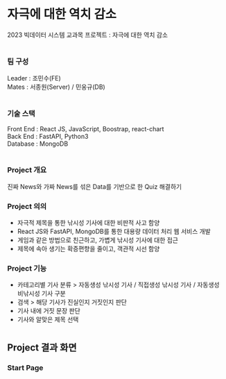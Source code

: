 # 자극에 대한 역치 감소
2023 빅데이터 시스템 교과목 프로젝트 : 자극에 대한 역치 감소

#

### 팀 구성
Leader : 조민수(FE) <br/>
Mates : 서종원(Server) / 민웅규(DB)

#

### 기술 스택
Front End : React JS, JavaScript, Boostrap, react-chart <br/>
Back End : FastAPI, Python3 <br/>
Database : MongoDB <br/>

# 

### Project 개요
진짜 News와 가짜 News를 섞은 Data를 기반으로 한 Quiz 해결하기

### Project 의의
- 자극적 제목을 통한 낚시성 기사에 대한 비판적 사고 함양
- React JS와 FastAPI, MongoDB를 통한 대용량 데이터 처리 웹 서비스 개발
- 게임과 같은 방법으로 친근하고, 가볍게 낚시성 기사에 대한 접근
- 제목에 속아 생기는 확증편향을 줄이고, 객관적 시선 함양

### Project 기능
- 카테고리별 기사 분류 > 자동생성 낚시성 기사 / 직접생성 낚시성 기사 / 자동생성 비낚시성 기사 구분
- 검색 > 해당 기사가 진실인지 거짓인지 판단
- 기사 내에 거짓 문장 판단
- 기사와 알맞은 제목 선택

#

## Project 결과 화면
### Start Page

#
